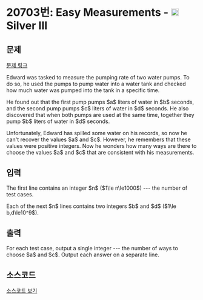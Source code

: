 # 20703번: Easy Measurements - <img src="https://static.solved.ac/tier_small/8.svg" style="height:20px" /> Silver III

<!-- performance -->

<!-- 문제 제출 후 깃허브에 푸시를 했을 때 제출한 코드의 성능이 입력될 공간입니다.-->

<!-- end -->

## 문제

[문제 링크](https://boj.kr/20703)


<p>Edward was tasked to measure the pumping rate of two water pumps. To do so, he used the pumps to pump water into a water tank and checked how much water was pumped into the tank in a specific time.</p>

<p>He found out that the first pump pumps $a$ liters of water in $b$ seconds, and the second pump pumps $c$ liters of water in $d$ seconds. He also discovered that when both pumps are used at the same time, together they pump $b$ liters of water in $d$ seconds.</p>

<p>Unfortunately, Edward has spilled some water on his records, so now he can't recover the values $a$ and $c$. However, he remembers that these values were positive integers. Now he wonders how many ways are there to choose the values $a$ and $c$ that are consistent with his measurements.</p>



## 입력


<p>The first line contains an integer $n$ ($1\le n\le1000$) --- the number of test cases.</p>

<p>Each of the next $n$ lines contains two integers $b$ and $d$ ($1\le b,d\le10^9$).</p>



## 출력


<p>For each test case, output a single integer --- the number of ways to choose $a$ and $c$. Output each answer on a separate line.</p>



## 소스코드

[소스코드 보기](Easy%20Measurements.cpp)